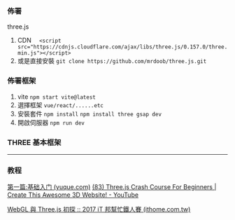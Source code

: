### 佈署
three.js
1. CDN
`  <script src="https://cdnjs.cloudflare.com/ajax/libs/three.js/0.157.0/three.min.js"></script>`
2. 或是直接安裝
`git clone https://github.com/mrdoob/three.js.git`

### 佈署框架
1. vite
`npm start vite@latest`
2. 選擇框架
`vue/react/......etc`
3. 安裝套件
`npm install`
`npm install three gsap dev`
4. 開啟伺服器
`npm run dev`

### THREE 基本框架

---
### 教程
[第一篇:基础入门 (yuque.com)](https://www.yuque.com/brojie/xg4po9/cv5sh3dbllnhsq1x)
[(83) Three.js Crash Course For Beginners | Create This Awesome 3D Website! - YouTube](https://www.youtube.com/watch?v=_OwJV2xL8M8&t=986s)

[WebGL 與 Three.js 初探 :: 2017 iT 邦幫忙鐵人賽 (ithome.com.tw)](https://ithelp.ithome.com.tw/users/20103565/ironman/1188?page=2)